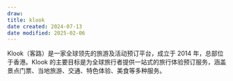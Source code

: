 ```yaml
---
draw:
title: klook
date created: 2024-07-13
date modified: 2025-02-06
---
```


Klook（客路）是一家全球领先的旅游及活动预订平台，成立于 2014 年，总部位于香港。Klook 的主要目标是为全球旅行者提供一站式的旅行体验预订服务，涵盖景点门票、当地旅游、交通、特色体验、美食等多种服务。
